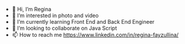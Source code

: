 - 👋 Hi, I’m Regina
- 👀 I’m interested in photo and video
- 🌱 I’m currently learning Front End and Back End Engineer
- 💞️ I’m looking to collaborate on Java Script
- 📫 How to reach me https://www.linkedin.com/in/regina-fayzullina/

<!---
regina-f40/regina-f40 is a ✨ special ✨ repository because its `README.md` (this file) appears on your GitHub profile.
You can click the Preview link to take a look at your changes.
--->
